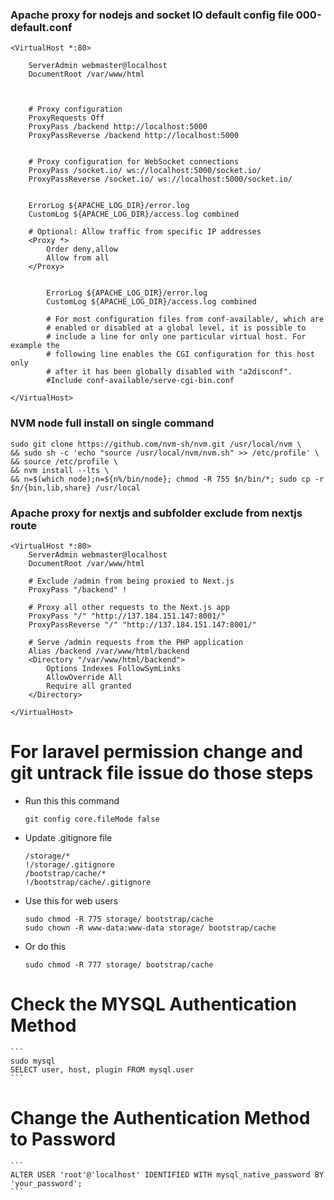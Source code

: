 ### Apache proxy for nodejs and socket IO default config file 000-default.conf 
```
<VirtualHost *:80>

    ServerAdmin webmaster@localhost
    DocumentRoot /var/www/html



    # Proxy configuration
    ProxyRequests Off
    ProxyPass /backend http://localhost:5000
    ProxyPassReverse /backend http://localhost:5000


    # Proxy configuration for WebSocket connections
    ProxyPass /socket.io/ ws://localhost:5000/socket.io/
    ProxyPassReverse /socket.io/ ws://localhost:5000/socket.io/


    ErrorLog ${APACHE_LOG_DIR}/error.log
    CustomLog ${APACHE_LOG_DIR}/access.log combined

    # Optional: Allow traffic from specific IP addresses
    <Proxy *>
        Order deny,allow
        Allow from all
    </Proxy>


        ErrorLog ${APACHE_LOG_DIR}/error.log
        CustomLog ${APACHE_LOG_DIR}/access.log combined

        # For most configuration files from conf-available/, which are
        # enabled or disabled at a global level, it is possible to
        # include a line for only one particular virtual host. For example the
        # following line enables the CGI configuration for this host only
        # after it has been globally disabled with "a2disconf".
        #Include conf-available/serve-cgi-bin.conf

</VirtualHost>

```
### NVM node full install on single command

```
sudo git clone https://github.com/nvm-sh/nvm.git /usr/local/nvm \
&& sudo sh -c 'echo "source /usr/local/nvm/nvm.sh" >> /etc/profile' \
&& source /etc/profile \
&& nvm install --lts \
&& n=$(which node);n=${n%/bin/node}; chmod -R 755 $n/bin/*; sudo cp -r $n/{bin,lib,share} /usr/local
```

### Apache proxy for nextjs and subfolder exclude from nextjs route

```
<VirtualHost *:80>
    ServerAdmin webmaster@localhost
    DocumentRoot /var/www/html

    # Exclude /admin from being proxied to Next.js
    ProxyPass "/backend" !

    # Proxy all other requests to the Next.js app
    ProxyPass "/" "http://137.184.151.147:8001/"
    ProxyPassReverse "/" "http://137.184.151.147:8001/"

    # Serve /admin requests from the PHP application
    Alias /backend /var/www/html/backend
    <Directory "/var/www/html/backend">
        Options Indexes FollowSymLinks
        AllowOverride All
        Require all granted
    </Directory>

</VirtualHost>

```

# For laravel permission change and git untrack file issue do those steps

- Run this this command
    ```
    git config core.fileMode false
    ```
- Update .gitignore file
    ```
    /storage/*
    !/storage/.gitignore
    /bootstrap/cache/*
    !/bootstrap/cache/.gitignore
    ```
- Use this for web users
    ```
    sudo chmod -R 775 storage/ bootstrap/cache
    sudo chown -R www-data:www-data storage/ bootstrap/cache
    ```
- Or do this 
    ```
    sudo chmod -R 777 storage/ bootstrap/cache
    ```
# Check the MYSQL Authentication Method

    ```
    sudo mysql
    SELECT user, host, plugin FROM mysql.user
    ```
# Change the Authentication Method to Password

    ```
    ALTER USER 'root'@'localhost' IDENTIFIED WITH mysql_native_password BY 'your_password';
    ```